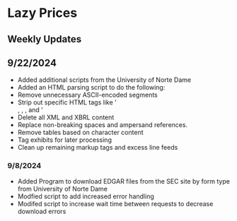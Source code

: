 # Lazy Prices

## Weekly Updates

## 9/22/2024
- Added additional scripts from the University of Norte Dame
- Added an HTML parsing script to do the following:
- Remove unnecessary ASCII-encoded segments
- Strip out specific HTML tags like '<DIV>, <TR>, <TD>, and <FONT>'
- Delete all XML and XBRL content
- Replace non-breaking spaces and ampersand references.
- Remove tables based on character content
- Tag exhibits for later processing
- Clean up remaining markup tags and excess line feeds

### 9/8/2024
- Added Program to download EDGAR files from the SEC site by form type from University of Norte Dame
- Modfied script to add increased error handling
- Modifed script to increase wait time between requests to decrease download errors
